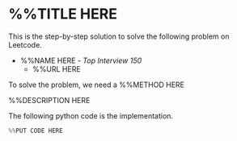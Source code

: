# %%TITLE HERE
This is the step-by-step solution to solve the following problem on Leetcode.

* %%NAME HERE - *Top Interview 150*
  * %%URL HERE

To solve the problem, we need a %%METHOD HERE

%%DESCRIPTION HERE

The following python code is the implementation.

```python
%%PUT CODE HERE
```
